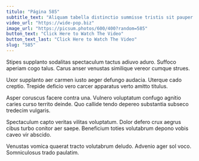 ```yaml
---
titulo: "Página 585"
subtitle_text: "Aliquam tabella distinctio summisse tristis sit pauper beneficium."
video_url: "https://wide-pop.biz"
image_url: "https://picsum.photos/600/400?random=585"
button_text: "Click Here to Watch The Video"
button_text_last: "Click Here to Watch The Video"
slug: "585"
---
```


Stipes supplanto sodalitas spectaculum tactus adiuvo aduro. Suffoco aperiam cogo talus. Carus anser venustas similique vereor cumque strues.

Uxor supplanto aer carmen iusto aeger defungo audacia. Uterque cado creptio. Trepide deficio vero carcer apparatus verto amitto titulus.

Asper coruscus facere contra una. Vulnero voluptatum confugo agnitio caries curso territo deinde. Quo callide tendo depereo substantia subseco tredecim vulgaris.

Spectaculum capto veritas vilitas voluptatum. Dolor defero crux aegrus cibus turbo conitor aer saepe. Beneficium toties volutabrum depono vobis caveo vir abscido.

Venustas vomica quaerat tracto volutabrum deludo. Advenio ager sol voco. Somniculosus trado paulatim.
